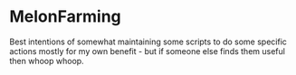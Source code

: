 # MelonFarming

Best intentions of somewhat maintaining some scripts to do some specific actions mostly for my own benefit - but if someone else finds them useful then whoop whoop.
